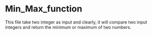 # Min_Max_function
This file take two integer as input and clearly, it will compare two input integers and return the minimum or maximum of two numbers.<br>
